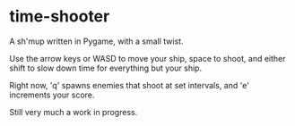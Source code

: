 # time-shooter
A sh'mup written in Pygame, with a small twist.

Use the arrow keys or WASD to move your ship, space to shoot, and either shift to slow down time for everything but your ship.

Right now, 'q' spawns enemies that shoot at set intervals, and 'e' increments your score.

Still very much a work in progress.
